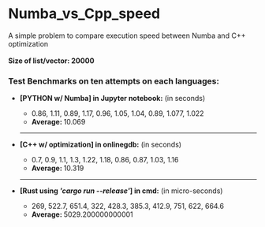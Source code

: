 # Numba_vs_Cpp_speed
A simple problem to compare execution speed between Numba and C++ optimization <br><br>
<strong>Size of list/vector: 20000</strong>
<p>
  <h3>Test Benchmarks on ten attempts on each languages:</h3>
  <ul>
  <li><strong>[PYTHON w/ Numba] in Jupyter notebook:</strong> (in seconds)</li>
  <ul>
    <li>0.86, 1.11, 0.89, 1.17, 0.96, 1.05, 1.04, 0.89, 1.077, 1.022</li>
    <li><strong>Average: </strong>10.069</li>
  </ul>
  <hr>
  <li><strong>[C++ w/ optimization] in onlinegdb:</strong> (in seconds)</li>
  <ul>
    <li>0.7, 0.9, 1.1, 1.3, 1.22, 1.18, 0.86, 0.87, 1.03, 1.16</li>
    <li><strong>Average: </strong>10.319</li>
  </ul>
  <hr>
  <li><strong>[Rust using <i>'cargo run --release'</i>] in cmd:</strong> (in micro-seconds)</li>
  <ul>
    <li>269, 522.7, 651.4, 322, 428.3, 385.3, 412.9, 751, 622, 664.6</li>
    <li><strong>Average: </strong>5029.200000000001</li>
  </ul>
  </ul>
</p>
